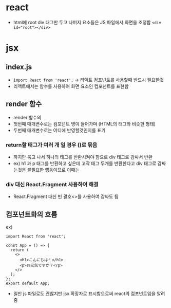 # react
- html에 root div 태그만 두고 나머지 요소들은 JS 파일에서 화면을 조정함
```<div id="root"></div>``` 

# jsx

## index.js
- `import React from 'react';` -> 리액트 컴포넌트를 사용할때 반드시 필요한것
- 리액트에서는 함수를 사용하여 화면 요소인 컴포넌트를 표현함

## render 함수
- render 함수의 
- 첫번째 매개변수로는 컴포넌트 명이 들어가며 (HTML의 태그와 비슷한 형태)
- 두번째 매개변수로는 어디에 반영할것인지를 표기
 
### return할 태그가 여러 개 일 경우 ()로 묶음
- 하지만 묶고 나서 하나의 태그를 반환시켜야 함으로 div 태그로 감싸서 반환
- ex) h1 과 p 태그를 반환하고 싶은데 고작 태그 두개를 반환한다고 div 태그로 감싸는것은 불필요한 행동이므로 이때는
### div 대신 React.Fragment 사용하여 해결
- React.Fragment 대신 빈 괄호<>를 사용하여 감싸도 됨

## 컴포넌트화의 흐름
ex)
```
import React from 'react';

const App = () => {
  return (
    <>
      <h1>こんにちは！</h1>
      <p>お元気ですか？</p>
    </>
  );
};
export default App;
```
- 일반 js 파일로도 괜찮지만 jsx 확장자로 표시함으로써 react의 컴포넌트임을 알려줌